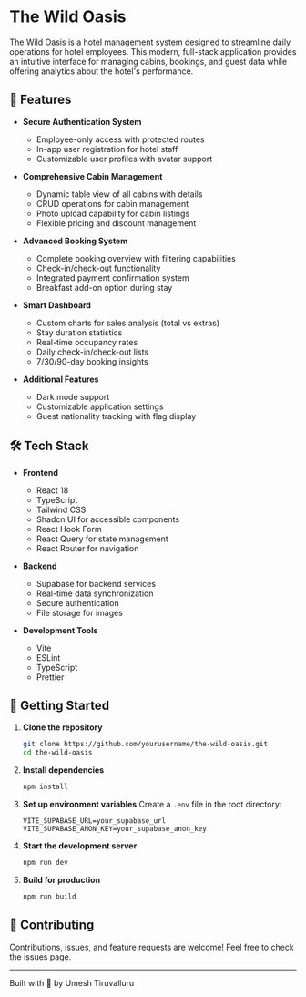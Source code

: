 # The Wild Oasis

The Wild Oasis is a hotel management system designed to streamline daily operations for hotel employees. This modern, full-stack application provides an intuitive interface for managing cabins, bookings, and guest data while offering analytics about the hotel's performance.

## 🌟 Features

- **Secure Authentication System**

  - Employee-only access with protected routes
  - In-app user registration for hotel staff
  - Customizable user profiles with avatar support

- **Comprehensive Cabin Management**

  - Dynamic table view of all cabins with details
  - CRUD operations for cabin management
  - Photo upload capability for cabin listings
  - Flexible pricing and discount management

- **Advanced Booking System**

  - Complete booking overview with filtering capabilities
  - Check-in/check-out functionality
  - Integrated payment confirmation system
  - Breakfast add-on option during stay

- **Smart Dashboard**

  - Custom charts for sales analysis (total vs extras)
  - Stay duration statistics
  - Real-time occupancy rates
  - Daily check-in/check-out lists
  - 7/30/90-day booking insights

- **Additional Features**
  - Dark mode support
  - Customizable application settings
  - Guest nationality tracking with flag display

## 🛠️ Tech Stack

- **Frontend**

  - React 18
  - TypeScript
  - Tailwind CSS
  - Shadcn UI for accessible components
  - React Hook Form
  - React Query for state management
  - React Router for navigation

- **Backend**

  - Supabase for backend services
  - Real-time data synchronization
  - Secure authentication
  - File storage for images

- **Development Tools**
  - Vite
  - ESLint
  - TypeScript
  - Prettier

## 🚀 Getting Started

1. **Clone the repository**

   ```bash
   git clone https://github.com/yourusername/the-wild-oasis.git
   cd the-wild-oasis
   ```

2. **Install dependencies**

   ```bash
   npm install
   ```

3. **Set up environment variables**
   Create a `.env` file in the root directory:

   ```env
   VITE_SUPABASE_URL=your_supabase_url
   VITE_SUPABASE_ANON_KEY=your_supabase_anon_key
   ```

4. **Start the development server**

   ```bash
   npm run dev
   ```

5. **Build for production**
   ```bash
   npm run build
   ```

## 🤝 Contributing

Contributions, issues, and feature requests are welcome! Feel free to check the issues page.

---

Built with 💚 by Umesh Tiruvalluru
